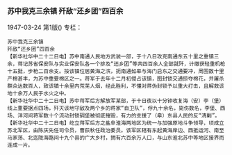 ### 苏中我克三余镇  歼敌“还乡团”四百余

1947-03-24
第1版()
专栏：

    苏中我克三余镇
    歼敌“还乡团”四百余
    【新华社华中二十二日电】苏中南通人民地方武装一部，于十八日攻克南通东五十里之重镇三余，蒋记苏省保安队与实业保安队各一个排及“还乡团”等共四百余人全部就歼，计缴获轻重机枪十五挺，步枪二百余支。按该镇位居黄海之滨，扼南通如皋与海门启东之交通要冲，周围数十里产棉甚丰，为苏中重要棉区之一。蒋军于去年十二月初侵占该镇，图封锁交通掠夺棉花，并屠杀群众达数百人，致该镇十余里内荒芜人烟，经此胜利，不懂对蒋伪封锁予以重大打击，且解救该地十余万人民于水火之中。
    【新华社华中二十二日电】苏中蒋军后方解放军某部，于十日夜以十分钟收复海（安）李（堡）线上重要据点四场，歼灭该地守敌及两个乡的蒋家“自卫队”，俘九十余名，毙伤数名，李堡、西场、洋河间蒋军数十个流动封锁碉堡被彻底摧毁，有力的支援了（皋）东县人民的反“清剿”。
    【新华社华中二十二日电】屹立蒋军后方之盐阜淮海两地区为统一与加强原地斗争领导，顷成立苏北军区，由陈庆先任司令员，曹荻秋任政治委员。该军区辖有东起黄海岸边、西抵运河、南至马家荡、北迄陇海路间十九个县的广大乡村，拥有六百余万人口，与山东淮北苏中等地区接界而连成一片。
